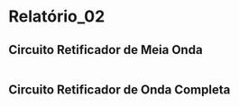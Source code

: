 # Relatório_02

## Circuito Retificador de Meia Onda

![]()

## Circuito Retificador de Onda Completa

![]()